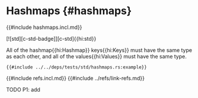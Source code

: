 # Hashmaps {#hashmaps}

{{#include hashmaps.incl.md}}

[![std][c-std-badge]][c-std]{{hi:std}}

All of the hashmap{{hi:Hashmap}} keys{{hi:Keys}} must have the same type as each other, and all of the values{{hi:Values}} must have the same type.

```rust,editable
{{#include ../../deps/tests/std/hashmaps.rs:example}}
```

{{#include refs.incl.md}}
{{#include ../refs/link-refs.md}}

<div class="hidden">
TODO P1: add
</div>
